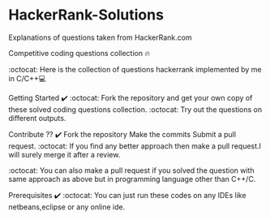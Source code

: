 # HackerRank-Solutions
Explanations of questions taken from HackerRank.com


Competitive coding questions collection 🔥  

:octocat: Here is the collection of questions hackerrank implemented by me in C/C++💻

Getting Started ✔️
:octocat: Fork the repository and get your own copy of these solved coding questions collection.
:octocat: Try out the questions on different outputs.


Contribute ?? ✔️
Fork the repository
Make the commits
Submit a pull request.
:octocat: If you find any better approach then make a pull request.I will surely merge it after a review.

:octocat: You can also make a pull request if you solved the question with same approach as above but in programming language other than C++/C.

Prerequisites ✔️
:octocat: You can just run these codes on any IDEs like netbeans,eclipse or any online ide.

